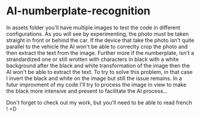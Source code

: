 # AI-numberplate-recognition

In assets folder you'll have multiple images to test the code in different configurations. As you will see by experimenting, the photo must be taken straight in front or behind the car. If the device that take the photo isn't quite parallel to the vehicle the AI won't be able to correclty crop the photo and then extract the text from the image.
Further more if the numberplate, isn't a strandardized one or still wrotten with characters in black with a white background after the black and white transformation of the image then the AI won't be able to extract the text.
To try to solve this problem, in that case I invert the black and white on the image but still the issue remains. 
In a futur improvment of my code I'll try to process the image in view to make the black more intensive and present to facilitate the AI process...

Don't forget to check out my work, but you'll need to be able to read french ! =D

